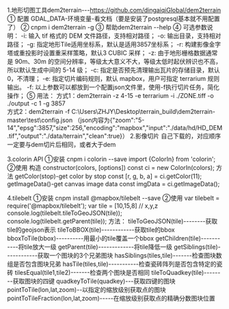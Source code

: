 1.地形切图工具dem2terrain---<https://github.com/dingaiqiGlobal/dem2terrain>
    ① 配置 GDAL_DATA-环境变量-看文档（要是安装了postgresql基本就不用配置了）
    ② cnpm i dem2terrain -g
    ③ 帮助dem2terrain --help
    ④ 可选参数说明：
        -i: 输入 tif 格式的 DEM 文件路径，支持相对路径；
        -o: 输出目录，支持相对路径；
        -g: 指定地形Tile适用坐标系，默认是适用3857坐标系；
        -r: 构建影像金字塔或重投影时设置重采样策略，默认3 CUBIC 采样；
        -z: 由于地形栅格数据通常是 90m、30m 的空间分辨率，等级太大意义不大，等级太低时起伏辨识也不高，所以默认生成中间的 5-14 级；
        -c: 指定是否预先清理输出瓦片的存储目录，默认0，不清理；
        -e: 指定切片编码规则，默认 mapbox，用户可指定 terrarium 规则输出。
        -f: 以上参数可以都放到一个配置json文件里，使用-f执行切片任务，简化操作；
    ⑤ 用法：
        方式1：dem2terrain -z 4-15 -e terrarium -i ./ZONE.tiff -o ./output -c 1 -g 3857  
        方式2：dem2terrain -f C:\Users\ZHJY\Desktop\terrain_build\dem2terrain-master\test\config.json
                （json内容为{"zoom":"5-14","epsg":3857,"size":256,"encoding":"mapbox","input":"./data/hd/HD_DEM.tif","output":"./data/terrain","clean":true}）
2.影像切片
    自己下载的，对应顺序一定要与dem切片后相同，或者大于dem

3.colorin  API
    ①安装
    cnpm i colorin --save
    import {ColorIn} from 'colorin';
    ②使用
    构造
    constructor(colors, [options])
        const ci = new ColorIn(colors);
    方法
    getColor(stop)-get color by stop
        const [r, g, b, a] = ci.getColor(11);
    getImageData()-get canvas image data
        const imgData = ci.getImageData();

4.tilebelt
    ①安装
    cnpm install @mapbox/tilebelt --save
    ②使用
    var tilebelt = require('@mapbox/tilebelt');
        var tile = [10,15,8] // x,y,z
        console.log(tilebelt.tileToGeoJSON(tile));
        console.log(tilebelt.getParent(tile));
    方法：
        tileToGeoJSON(tile)--------获取tile的geojson表示
        tileToBBOX(tile)------------获取tile的bbox
        bboxToTile(bbox)----------用最小的tile覆盖一个bbox
        getChildren(tile)-----------将tile放大一级
        getParent(tile)-------------将tile降低一级
        getSiblings(tile)------------获取一个图块的3个兄弟图块
        hasSiblings(tiles,tile)-------检查图块数组是否包含图块兄弟
        hasTile(tiles,tile)-----------检查瓷砖阵列是否包含特定的瓷砖
        tilesEqual(tile1,tile2)-------检查两个图块是否相同
        tileToQuadkey(tile)--------获取图块的四键
        quadkeyToTile(quadkey)---获取四键的图块
        pointToTile(lon,lat,zoom)--以指定的缩放级别获取点的图块
        pointToTileFraction(lon,lat,zoom)-----在缩放级别获取点的精确分数图块位置
